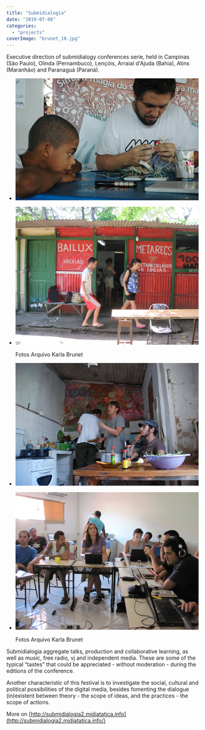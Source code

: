 ```yaml
---
title: "Submidialogia"
date: "2019-07-08"
categories: 
  - "projects"
coverImage: "brunet_10.jpg"
---
```


Executive direction of submidialogy conferences serie, held in Campinas (São Paulo), Olinda (Pernambuco), Lençóis, Arraial d'Ajuda (Bahia), Atins (Maranhão) and Paranaguá (Paraná).

- ![](images/brunet_10.jpg)
    
- ![](images/kb10_04523.jpg)
    
    Fotos Arquivo Karla Brunet
    
- ![](images/brunet_6.jpg)
    
- ![](images/kb10_04550.jpg)
    
    Fotos Arquivo Karla Brunet
    

Submidialogia aggregate talks, production and collaborative learning, as well as music, free radio, vj and independent media. These are some of the typical “tastes” that could be appreciated - without moderation - during the editions of the conference.

Another characteristic of this festival is to investigate the social, cultural and political possibilities of the digital media, besides fomenting the dialogue (in)existent between theory - the scope of ideas, and the practices - the scope of actions. 

More on [http://submidialogia2.midiatatica.info](http://submidialogia2.midiatatica.info/)
